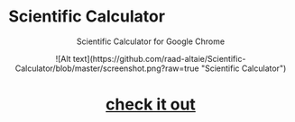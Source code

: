 # Scientific Calculator

<p align="center"> Scientific Calculator for Google Chrome</p>

<p align="center"> ![Alt text](https://github.com/raad-altaie/Scientific-Calculator/blob/master/screenshot.png?raw=true "Scientific Calculator")  </b></p>


# <p align="center"> <b>[check it out](https://goo.gl/dvrvUY) </b></p>
